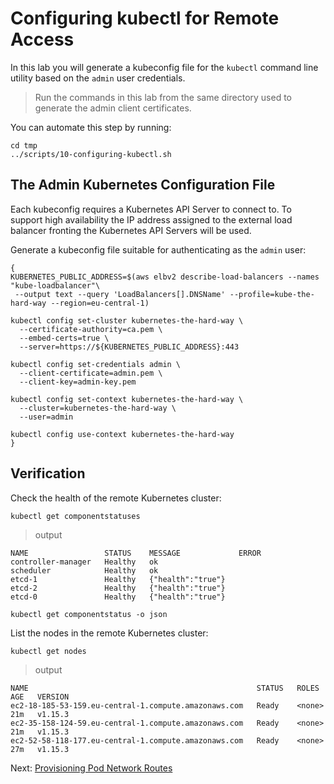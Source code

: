 # Configuring kubectl for Remote Access

In this lab you will generate a kubeconfig file for the `kubectl` command line utility based on the `admin` user credentials.

> Run the commands in this lab from the same directory used to generate the admin client certificates.


You can automate this step by running:
```
cd tmp
../scripts/10-configuring-kubectl.sh
```

## The Admin Kubernetes Configuration File

Each kubeconfig requires a Kubernetes API Server to connect to. To support high availability the IP address assigned to the external load balancer fronting the Kubernetes API Servers will be used.

Generate a kubeconfig file suitable for authenticating as the `admin` user:

```
{
KUBERNETES_PUBLIC_ADDRESS=$(aws elbv2 describe-load-balancers --names "kube-loadbalancer"\
 --output text --query 'LoadBalancers[].DNSName' --profile=kube-the-hard-way --region=eu-central-1)

kubectl config set-cluster kubernetes-the-hard-way \
  --certificate-authority=ca.pem \
  --embed-certs=true \
  --server=https://${KUBERNETES_PUBLIC_ADDRESS}:443

kubectl config set-credentials admin \
  --client-certificate=admin.pem \
  --client-key=admin-key.pem

kubectl config set-context kubernetes-the-hard-way \
  --cluster=kubernetes-the-hard-way \
  --user=admin

kubectl config use-context kubernetes-the-hard-way
}
```

## Verification

Check the health of the remote Kubernetes cluster:

```
kubectl get componentstatuses
```

> output

```
NAME                 STATUS    MESSAGE             ERROR
controller-manager   Healthy   ok
scheduler            Healthy   ok
etcd-1               Healthy   {"health":"true"}
etcd-2               Healthy   {"health":"true"}
etcd-0               Healthy   {"health":"true"}
```

```
kubectl get componentstatus -o json
```
List the nodes in the remote Kubernetes cluster:

```
kubectl get nodes
```

> output

```
NAME                                                   STATUS   ROLES    AGE   VERSION
ec2-18-185-53-159.eu-central-1.compute.amazonaws.com   Ready    <none>   21m   v1.15.3
ec2-35-158-124-59.eu-central-1.compute.amazonaws.com   Ready    <none>   21m   v1.15.3
ec2-52-58-118-177.eu-central-1.compute.amazonaws.com   Ready    <none>   27m   v1.15.3
```

Next: [Provisioning Pod Network Routes](11-pod-network-routes.md)